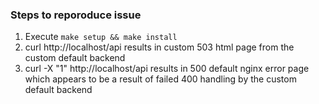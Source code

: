 ### Steps to reporoduce issue
1. Execute `make setup && make install`
2. curl http://localhost/api results in custom 503 html page from the custom default backend
3. curl -X "1" http://localhost/api results in 500 default nginx error page which appears to be a result of failed 400 handling by the custom default backend